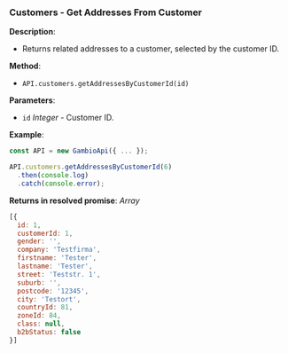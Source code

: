 ### Customers - Get Addresses From Customer

**Description**:
- Returns related addresses to a customer, selected by the customer ID.

**Method**:
- `API.customers.getAddressesByCustomerId(id)`

**Parameters**:
- `id` *Integer* - Customer ID.

**Example**:
```js
const API = new GambioApi({ ... });

API.customers.getAddressesByCustomerId(6)
  .then(console.log)
  .catch(console.error);
```

**Returns in resolved promise**: *Array*
```js
[{
  id: 1,
  customerId: 1,
  gender: '',
  company: 'Testfirma',
  firstname: 'Tester',
  lastname: 'Tester',
  street: 'Teststr. 1',
  suburb: '',
  postcode: '12345',
  city: 'Testort',
  countryId: 81,
  zoneId: 84,
  class: null,
  b2bStatus: false
}]

```
